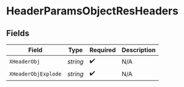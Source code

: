 # HeaderParamsObjectResHeaders


## Fields

| Field               | Type                | Required            | Description         |
| ------------------- | ------------------- | ------------------- | ------------------- |
| `XHeaderObj`        | *string*            | :heavy_check_mark:  | N/A                 |
| `XHeaderObjExplode` | *string*            | :heavy_check_mark:  | N/A                 |